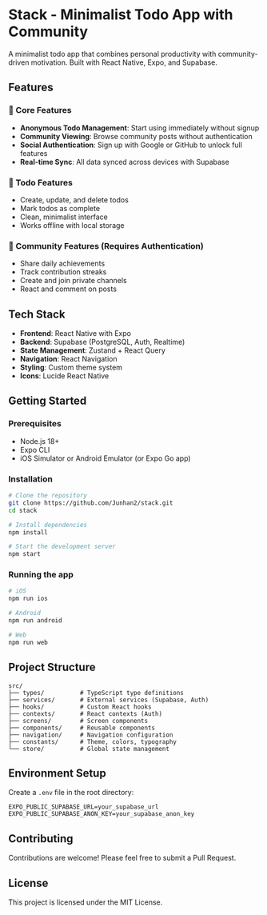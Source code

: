# Stack - Minimalist Todo App with Community

A minimalist todo app that combines personal productivity with community-driven motivation. Built with React Native, Expo, and Supabase.

## Features

### 🎯 Core Features
- **Anonymous Todo Management**: Start using immediately without signup
- **Community Viewing**: Browse community posts without authentication
- **Social Authentication**: Sign up with Google or GitHub to unlock full features
- **Real-time Sync**: All data synced across devices with Supabase

### 📱 Todo Features
- Create, update, and delete todos
- Mark todos as complete
- Clean, minimalist interface
- Works offline with local storage

### 👥 Community Features (Requires Authentication)
- Share daily achievements
- Track contribution streaks
- Create and join private channels
- React and comment on posts

## Tech Stack

- **Frontend**: React Native with Expo
- **Backend**: Supabase (PostgreSQL, Auth, Realtime)
- **State Management**: Zustand + React Query
- **Navigation**: React Navigation
- **Styling**: Custom theme system
- **Icons**: Lucide React Native

## Getting Started

### Prerequisites
- Node.js 18+
- Expo CLI
- iOS Simulator or Android Emulator (or Expo Go app)

### Installation

```bash
# Clone the repository
git clone https://github.com/Junhan2/stack.git
cd stack

# Install dependencies
npm install

# Start the development server
npm start
```

### Running the app

```bash
# iOS
npm run ios

# Android
npm run android

# Web
npm run web
```

## Project Structure

```
src/
├── types/          # TypeScript type definitions
├── services/       # External services (Supabase, Auth)
├── hooks/          # Custom React hooks
├── contexts/       # React contexts (Auth)
├── screens/        # Screen components
├── components/     # Reusable components
├── navigation/     # Navigation configuration
├── constants/      # Theme, colors, typography
└── store/          # Global state management
```

## Environment Setup

Create a `.env` file in the root directory:

```env
EXPO_PUBLIC_SUPABASE_URL=your_supabase_url
EXPO_PUBLIC_SUPABASE_ANON_KEY=your_supabase_anon_key
```

## Contributing

Contributions are welcome! Please feel free to submit a Pull Request.

## License

This project is licensed under the MIT License.
